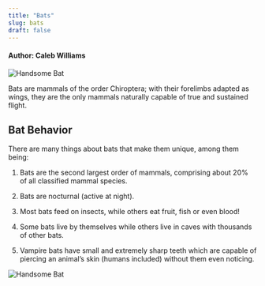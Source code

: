 ```yaml
---
title: "Bats"
slug: bats
draft: false
---
```


#### Author: Caleb Williams  

![Handsome Bat](https://www.bluestemprairie.com/.a/6a00d834516a0869e2017c324a5b47970b-800wi "Bat Smiling for the camera")

Bats are mammals of the order Chiroptera; with their forelimbs adapted as wings, they are the only mammals naturally capable of true and sustained flight.


## Bat Behavior

There are many things about bats that make them unique, among them being:

1. Bats are the second largest order of mammals, comprising about 20% of all classified mammal species.

2. Bats are nocturnal (active at night).

3. Most bats feed on insects, while others eat fruit, fish or even blood!

4. Some bats live by themselves while others live in caves with thousands of other bats.

5. Vampire bats have small and extremely sharp teeth which are capable of piercing an animal’s skin (humans included) without them even noticing.

![Handsome Bat](https://i.pinimg.com/originals/11/8c/5c/118c5c0ecef1b382c67af82e85571b4a.jpg "Bat Smiling for the camera")
